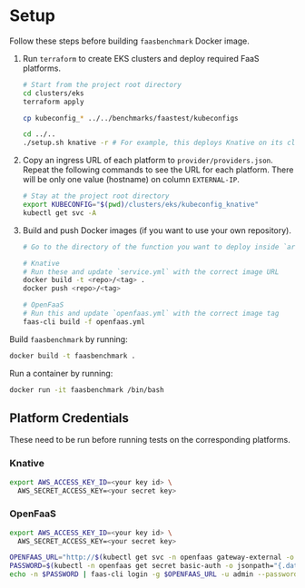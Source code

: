 # Setup

Follow these steps before building `faasbenchmark` Docker image.

1. Run `terraform` to create EKS clusters and deploy required FaaS platforms.

    ```sh
    # Start from the project root directory
    cd clusters/eks
    terraform apply

    cp kubeconfig_* ../../benchmarks/faastest/kubeconfigs

    cd ../..
    ./setup.sh knative -r # For example, this deploys Knative on its cluster
    ```

2. Copy an ingress URL of each platform to `provider/providers.json`. Repeat the following commands to see the URL for each platform. There will be only one value (hostname) on column `EXTERNAL-IP`.

    ```sh
    # Stay at the project root directory
    export KUBECONFIG="$(pwd)/clusters/eks/kubeconfig_knative"
    kubectl get svc -A
    ```

3. Build and push Docker images (if you want to use your own repository).

    ```sh
    # Go to the directory of the function you want to deploy inside `arsenal`

    # Knative
    # Run these and update `service.yml` with the correct image URL
    docker build -t <repo>/<tag> .
    docker push <repo>/<tag>

    # OpenFaaS
    # Run this and update `openfaas.yml` with the correct image tag
    faas-cli build -f openfaas.yml
    ```

Build `faasbenchmark` by running:

```sh
docker build -t faasbenchmark .
```

Run a container by running:

```sh
docker run -it faasbenchmark /bin/bash
```

## Platform Credentials

These need to be run before running tests on the corresponding platforms.

### Knative

```sh
export AWS_ACCESS_KEY_ID=<your key id> \
  AWS_SECRET_ACCESS_KEY=<your secret key>
```

### OpenFaaS

```sh
export AWS_ACCESS_KEY_ID=<your key id> \
  AWS_SECRET_ACCESS_KEY=<your secret key>

OPENFAAS_URL="http://$(kubectl get svc -n openfaas gateway-external -o jsonpath='{.status.loadBalancer.ingress[0].hostname}' --kubeconfig /app/kubeconfigs/kubeconfig_openfaas):8080"
PASSWORD=$(kubectl -n openfaas get secret basic-auth -o jsonpath="{.data.basic-auth-password}" --kubeconfig /app/kubeconfigs/kubeconfig_openfaas | base64 --decode)
echo -n $PASSWORD | faas-cli login -g $OPENFAAS_URL -u admin --password-stdin
```
